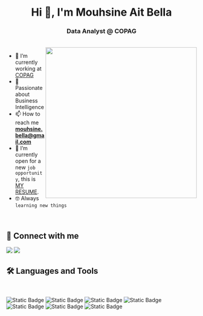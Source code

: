 <h1 align="center">Hi 👋, I'm Mouhsine Ait Bella</h1>
<h3 align="center">Data Analyst @ COPAG</h3>

<br>
<img align="right" width=400px height=400px src="https://user-images.githubusercontent.com/63050133/156676671-d5b2e362-97d4-4404-9447-dd71ddfea82f.gif" />

- 🔭 I’m currently working at [COPAG](https://www.linkedin.com/company/copag/)
- 🌱 Passionate about Business Intelligence
- 📫 How to reach me **mouhsine.bella@gmail.com**
- :thinking: I’m currently open for a new `job opportunity`,
   this is [MY RESUME]().
- :nerd_face: Always `learning new things`

<br>

## 📩 Connect with me
<p>
    <a href="mailto:mouhsine.bella@gmail.com" title="Gmail"><img src="https://img.shields.io/badge/gmail-%23F05033.svg?style=for-the-badge&logo=gmail&logoColor=white"/></a>  
    <a href="https://www.linkedin.com/in/aitbella-mouhsine/" title="LinkedIn"><img src="https://img.shields.io/badge/linkedin-%230077B5.svg?style=for-the-badge&logo=linkedin&logoColor=white"/></a>  
</p>

## 🛠 Languages and Tools
<br>

![Static Badge](https://img.shields.io/badge/PowerBI-1?style=for-the-badge&logo=powerbi&color=%23F0E68C)
![Static Badge](https://img.shields.io/badge/SSIS-1?style=for-the-badge&logo=microsoftsqlserver&color=%23708090)
![Static Badge](https://img.shields.io/badge/SSAS-1?style=for-the-badge&logo=microsoftsqlserver&color=%231E90FF)
![Static Badge](https://img.shields.io/badge/TABULAR-1?style=for-the-badge&logo=task&color=%2387CEEB)
![Static Badge](https://img.shields.io/badge/SQL%20SERVER-1?style=for-the-badge&logo=microsoftsqlserver&color=red)
![Static Badge](https://img.shields.io/badge/Python-1?style=for-the-badge&logo=python&color=%23eeeee4)
![Static Badge](https://img.shields.io/badge/Microsoft%20Fabric-1?style=for-the-badge&logo=Microsoft&color=%2376b5c5)

